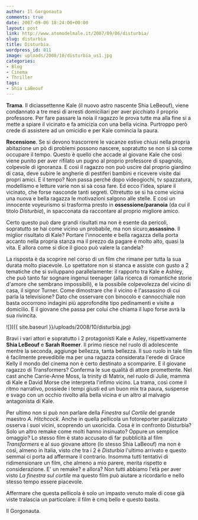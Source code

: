 ```yaml
---
author: Il Gorgonauta
comments: true
date: 2007-09-06 18:24:00+00:00
layout: post
link: http://www.atomodelmale.it/2007/09/06/disturbia/
slug: disturbia
title: Disturbia.
wordpress_id: 811
image: uploads/2008/10/disturbia_us1.jpg
categories:
- Blog
- Cinema
- Thriller
tags:
- Shia LaBeouf
---
```


**Trama**. Il diciassettenne Kale (il nuovo astro nascente Shia LeBeouf), viene condannato a tre mesi di arresti domiciliari per aver picchiato il proprio professore. Per fare passare la noia il ragazzo le prova tutte ma alla fine si a mette a spiare il vicinato e fa amicizia con una bella vicina. Purtroppo però crede di assistere ad un omicidio e per Kale comincia la paura.

**Recensione**. Se si devono trascorrere le vacanze estive chiusi nella propria abitazione un pò di problemi possono nascere, sopratutto se non si sà come occupare il tempo. Questo è quello che accade al giovane Kale che così viene punito per aver rifilato un pugno al proprio professore di spagnolo, colpevole di ignoranza. E così il ragazzo non può uscire dal proprio giardino di casa, deve subire le angherie di pestiferi bambini e ricevere visite dai propri amici. E il tempo? Non passa perché dopo videogiochi, tv spazzatura, modellismo e letture varie non si sà cosa fare. Ed ecco l'idea, spiare il vicinato, che forse nasconde tanti segreti. Oltretutto se si ha come vicina una nuova e bella ragazza le motivazioni salgono alle stelle. E così un innocente voyeurismo si trasforma presto in **ossessione/paranoia** (da cui il titolo _Disturbia_), in spacconata da raccontare al proprio migliore amico.

Certo questo può dare grandi risultati ma non è esente da pericoli, sopratutto se hai come vicino un probabile, ma non sicuro,**assassino**. Il miglior risultato di Kale? Portare l'innocente e bella ragazza della porta accanto nella propria stanza ma il prezzo da pagare è molto alto, quasi la vita. E allora come si dice il gioco può valere la candela?

La risposta è da scoprire nel corso di un film che rimane per tutta la sua durata molto piacevole. Lo spettatore non si stanca e assiste con gusto a 2 tematiche che si sviluppano parallelamente: il rapporto tra Kale e Ashley, che può tanto far sognare ingenui teenager (alla ricerca di romantiche storie d'amore che sembrano impossibili), e la possibile colpevolezza del vicino di casa, il signor Turner. Come dimostrare che il vicino è l'assassino di cui parla la televisione? Dato che osservare con binocolo e cannocchiale non basta occorrono indagini più approfondite tipo pedinamenti e visite a domicilio. E il giovane che passa per colui che chiama il lupo forse avrà la sua rivincita.

![]({{ site.baseurl }}/uploads/2008/10/disturbia.jpg)

Bravi i vari attori e sopratutto i 2 protagonisti Kale e Asley, rispettivamente **Shia LeBeouf** e **Sarah Roemer**. Il primo riesce nel ruolo di adolescente mentre la seconda, aggiunge bellezza, tanta bellezza. Il suo ruolo in tale film è facilmente prevedibile ma per una ragazza considerata l'erede di Grace Kelly il mondo del cinema non è certo destinato a scomparire. E il giovane ragazzo di Transformers? Conferma le sue qualità di attore promettente. Nel cast anche Carrie-Anne Moss, la trinity di Matrix, nel ruolo di Julie, mamma di Kale e David Morse che interpreta l'infimo vicino. La trama, così come il ritmo narrativo, possiede i tempi giusti ed un buon mix tra paura, suspense e svago con un occhio rivolto alla bella vicina e un altro al malvagio antagonista di Kale.

Per ultimo non si può non parlare della _Finestra sul Cortile_ del grande maestro _A. Hitchcock_. Anche in quella pellicola un fotoreporter paralizzato osserva i suoi vicini, scoprendo un uxoricida. Cosa è in confronto Disturbia? Solo un altro remake come molti hanno insinuato? Oppure un semplice omaggio? Lo stesso film è stato accusato di far pubblicità al film _Transformers_ e al suo giovane attore (lo stesso Shia LaBeouf) ma non è così, almeno in Italia, visto che tra i 2 è _Disturbia_ l'ultimo arrivato e questo semmai ci porta ad affermare il contrario. Insomma tutti tentativi di ridimensionare un film, che almeno a mio parere, merita rispetto e considerazione. E' un remake? e allora? Non tutti abbiamo l'età per aver visto _La finestra sul cortile_ ma questo film può aiutare a ricordarlo e nello stesso tempo essere piacevole.

Affermare che questa pellicola è solo un impasto venuto male di cose già viste tralascia un particolare: il film è cmq bello e questo basta.

Il Gorgonauta.
